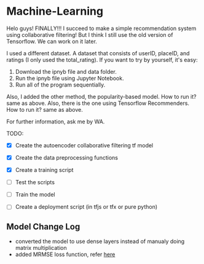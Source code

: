 # Machine-Learning

Helo guys! 
FINALLY!!! I succeed to make a simple recommendation system using collaborative filtering! 
But I think I still use the old version of Tensorflow. We can work on it later. 

I used a different dataset. A dataset that consists of userID, placeID, and ratings (I only used the total_rating).
If you want to try by yourself, it's easy:
1. Download the ipnyb file and data folder.
2. Run the ipnyb file using Jupyter Notebook.
3. Run all of the program sequentially.

Also, I added the other method, the popularity-based model. How to run it? same as above.
Also, there is the one using Tensorflow Recommenders. How to run it? same as above.

For further information, ask me by WA. 


TODO:
 - [x] Create the autoencoder collaborative filtering tf model
 - [x] Create the data preprocessing functions
 - [x] Create a training script
 - [ ] Test the scripts
 - [ ] Train the model
 - [ ] Create a deployment script (in tfjs or tfx or pure python)


 ## Model Change Log
 - converted the model to use dense layers instead of manualy doing matrix multiplication
 - added MRMSE loss function, refer [here](https://arxiv.org/pdf/1708.01715.pdf)
